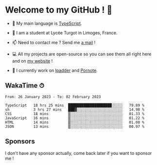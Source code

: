 # Welcome to my GitHub ! 🌃

- 🔭 My main language is [TypeScript](https://www.typescriptlang.org/).

- 🌱 I am a student at Lycée Turgot in Limoges, France.

- 📫 Need to contact me ? Send me <a href="mailto:mikkel@milescode.dev">a mail</a> !

- 💻 All my projects are open-source so you can see them all right here and on <a href="https://www.vexcited.ml">my website</a> !

- 👀 I currently work on [lpadder](https://github.com/Vexcited/lpadder) and [Pornote](https://github.com/Vexcited/Pornote).

## WakaTime ⏱

<!--START_SECTION:waka-->

```text
From: 26 January 2023 - To: 02 February 2023

TypeScript   18 hrs 25 mins  ████████████████████░░░░░   79.89 %
sh           3 hrs 27 mins   ███▓░░░░░░░░░░░░░░░░░░░░░   14.98 %
CSS          18 mins         ▒░░░░░░░░░░░░░░░░░░░░░░░░   01.33 %
JavaScript   16 mins         ▒░░░░░░░░░░░░░░░░░░░░░░░░   01.22 %
HTML         14 mins         ▒░░░░░░░░░░░░░░░░░░░░░░░░   01.08 %
JSON         13 mins         ▒░░░░░░░░░░░░░░░░░░░░░░░░   00.97 %
```

<!--END_SECTION:waka-->

## Sponsors

I don't have any sponsor actually, come back later if you want to sponsor me !
